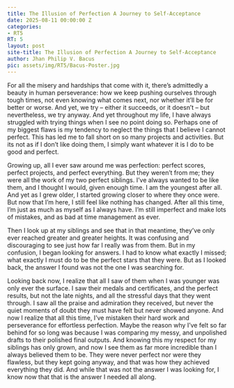 ```yaml
---
title: The Illusion of Perfection A Journey to Self-Acceptance
date: 2025-08-11 00:00:00 Z
categories:
- RT5
RT: 5
layout: post
site-title: The Illusion of Perfection A Journey to Self-Acceptance
author: Jhan Philip V. Bacus
pic: assets/img/RT5/Bacus-Poster.jpg
---
```


For all the misery and hardships that come with it, there’s admittedly a beauty in human perseverance: how we keep pushing ourselves through tough times, not even knowing what comes next, nor whether it’ll be for better or worse. And yet, we try – either it succeeds, or it doesn’t – but nevertheless, we try anyway. And yet throughout my life, I have always struggled with trying things when I see no point doing so. Perhaps one of my biggest flaws is my tendency to neglect the things that I believe I cannot perfect. This has led me to fall short on so many projects and activities. But its not as if I don’t like doing them, I simply want whatever it is I do to be good and perfect.

Growing up, all I ever saw around me was perfection: perfect scores, perfect projects, and perfect everything. But they weren’t from me; they were all the work of my two perfect siblings. I’ve always wanted to be like them, and I thought I would, given enough time. I am the youngest after all. And yet as I grew older, I started growing closer to where they once were. But now that I’m here, I still feel like nothing has changed. After all this time, I’m just as much as myself as I always have. I’m still imperfect and make lots of mistakes, and as bad at time management as ever. 

Then I look up at my siblings and see that in that meantime, they’ve only ever reached greater and greater heights. It was confusing and discouraging to see just how far I really was from them. But in my confusion, I began looking for answers. I had to know what exactly I missed; what exactly I must do to be the perfect stars that they were. But as I looked back, the answer I found was not the one I was searching for. 

Looking back now, I realize that all I saw of them when I was younger was only ever the surface. I saw their medals and certificates, and the perfect results, but not the late nights, and all the stressful days that they went through. I saw all the praise and admiration they received, but never the quiet moments of doubt they must have felt but never showed anyone. And now I realize that all this time, I’ve mistaken their hard work and perseverance for effortless perfection. Maybe the reason why I’ve felt so far behind for so long was because I was comparing my messy, and unpolished drafts to their polished final outputs. And knowing this my respect for my siblings has only grown, and now I see them as far more incredible than I always believed them to be. They were never perfect nor were they flawless, but they kept going anyway, and that was how they achieved everything they did. And while that was not the answer I was looking for, I know now that that is the answer I needed all along. 

